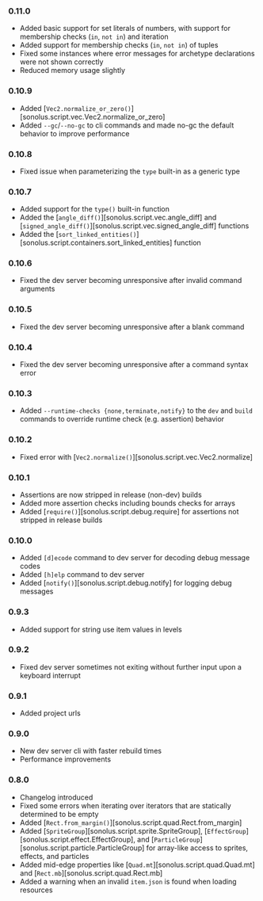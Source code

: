 ### 0.11.0

- Added basic support for set literals of numbers, with support for membership checks (`in`, `not in`) and iteration
- Added support for membership checks (`in`, `not in`) of tuples
- Fixed some instances where error messages for archetype declarations were not shown correctly
- Reduced memory usage slightly

### 0.10.9

- Added [`Vec2.normalize_or_zero()`][sonolus.script.vec.Vec2.normalize_or_zero]
- Added `--gc`/`--no-gc` to cli commands and made no-gc the default behavior to improve performance

### 0.10.8

- Fixed issue when parameterizing the `type` built-in as a generic type

### 0.10.7

- Added support for the `type()` built-in function
- Added the [`angle_diff()`][sonolus.script.vec.angle_diff] and 
  [`signed_angle_diff()`][sonolus.script.vec.signed_angle_diff] functions
- Added the [`sort_linked_entities()`][sonolus.script.containers.sort_linked_entities] function

### 0.10.6

- Fixed the dev server becoming unresponsive after invalid command arguments

### 0.10.5

- Fixed the dev server becoming unresponsive after a blank command

### 0.10.4

- Fixed the dev server becoming unresponsive after a command syntax error

### 0.10.3

- Added `--runtime-checks {none,terminate,notify}` to the `dev` and `build` commands to override runtime check
  (e.g. assertion) behavior

### 0.10.2

- Fixed error with [`Vec2.normalize()`][sonolus.script.vec.Vec2.normalize]

### 0.10.1

- Assertions are now stripped in release (non-dev) builds
- Added more assertion checks including bounds checks for arrays
- Added [`require()`][sonolus.script.debug.require] for assertions not stripped in release builds

### 0.10.0

- Added `[d]ecode` command to dev server for decoding debug message codes
- Added `[h]elp` command to dev server
- Added [`notify()`][sonolus.script.debug.notify] for logging debug messages

### 0.9.3

- Added support for string use item values in levels

### 0.9.2

- Fixed dev server sometimes not exiting without further input upon a keyboard interrupt

### 0.9.1

- Added project urls

### 0.9.0

- New dev server cli with faster rebuild times
- Performance improvements

### 0.8.0

- Changelog introduced
- Fixed some errors when iterating over iterators that are statically determined to be empty
- Added [`Rect.from_margin()`][sonolus.script.quad.Rect.from_margin]
- Added [`SpriteGroup`][sonolus.script.sprite.SpriteGroup], [`EffectGroup`][sonolus.script.effect.EffectGroup], and
  [`ParticleGroup`][sonolus.script.particle.ParticleGroup] for array-like access to sprites, effects, and particles
- Added mid-edge properties like [`Quad.mt`][sonolus.script.quad.Quad.mt] and [`Rect.mb`][sonolus.script.quad.Rect.mb]
- Added a warning when an invalid `item.json` is found when loading resources
